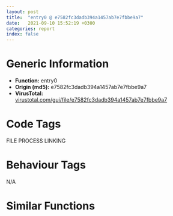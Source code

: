```yaml
---
layout: post
title:  "entry0 @ e7582fc3dadb394a1457ab7e7fbbe9a7"
date:   2021-09-10 15:52:19 +0300
categories: report
index: false
---
```


# Generic Information
- **Function:** entry0
- **Origin (md5):** e7582fc3dadb394a1457ab7e7fbbe9a7
- **VirusTotal:** [virustotal.com/gui/file/e7582fc3dadb394a1457ab7e7fbbe9a7][virustotal_ref]

# Code Tags
<span class="tag" id="FILE">FILE</span>
<span class="tag" id="PROCESS">PROCESS</span>
<span class="tag" id="LINKING">LINKING</span>


# Behaviour Tags
<span class="bhv-tag" id="na">N/A</span>

# Similar Functions
<script type="text/javascript" src="https://www.gstatic.com/charts/loader.js"></script>
<script type="text/javascript">

    google.charts.load('current', {'packages':['corechart']});
    google.charts.setOnLoadCallback(drawChart);

    function drawChart() {
    var data = new google.visualization.DataTable();
        data.addColumn('number', 'X');
        data.addColumn('number', 'Y');
        data.addColumn({type: 'string', role: 'tooltip', 'p': {'html': true}});
        data.addColumn({'type': 'string', 'role': 'style'});
        
        data.addRows([
    [-45.350833892822266, 362.8892822265625, '<b><a href="/report/entry0@e7582fc3dadb394a1457ab7e7fbbe9a7">entry0</a><br>@e7582fc3dadb394a1457ab7e7fbbe9a7</b><br>', 'point { fill-color: #e0440e; }'],
[45.35110855102539, -362.8892822265625, '<b><a href="/report/entry0@6c8b5339bada4cbd03f0f446da640707">entry0</a><br>@6c8b5339bada4cbd03f0f446da640707</b><br>', 'null'],

        ]);

    var options = {
        title: 'Similarity Plot',
        legend: 'none',
        colors: ['#dedbd9', '#e6693e', '#ec8f6e', '#f3b49f', '#f6c7b6'],
        tooltip: {isHtml: true, trigger: 'both'},
        explorer: {
        actions: ["dragToZoom", "rightClickToReset"],
        },
        chartArea: {
        width: '80%',
        height: '80%'
        },
        width: '100%',
        height: '100%'
    };

    var chart = new google.visualization.ScatterChart(document.getElementById('chart_div'));

    chart.draw(data, options);
    }
    
</script>


<div id="chart_div" style="width: 100%px; height: 100%;"></div>

# Disassembled Code
{% highlight nasm %}

sub esp, 0x2d8
push ebx
push ebp
push esi
push edi
push 0x20
xor ebx, ebx
pop esi
mov dword[esp+0x18], ebx
mov dword[esp+0x10], str.Error_writing_temporary_file._Make_sure_your_temp_folder_is_valid.
mov dword[esp+0x14], ebx
call dword[sym.imp.KERNEL32.dll_GetTickCount]
mov dword[esp+0x1c], eax
call dword[sym.imp.COMCTL32.dll_InitCommonControls]
push 0x8001
call dword[sym.imp.KERNEL32.dll_SetErrorMode]
push ebx
call dword[sym.imp.ole32.dll_OleInitialize]
push 8
mov dword[0x473eb8], eax
call fcn.00406482
push ebx
push 0x2b4
mov dword[0x473dd0], eax
lea eax, [esp+0x3c]
push eax
push ebx
push 0x40a384
call dword[sym.imp.SHELL32.dll_SHGetFileInfoW]
push str.NSIS_Error
push 0x46bdc0
call fcn.0040618f
call dword[sym.imp.KERNEL32.dll_GetCommandLineW]
push eax
mov edi, 0x4c40a0
push edi
call fcn.0040618f
push ebx
call dword[sym.imp.KERNEL32.dll_GetModuleHandleW]
cmp word[0x4c40a0], 0x22
mov dword[0x473dd8], eax
mov eax, edi
jne 0x403ab4
push 0x22
pop esi
mov eax, 0x4c40a2
push esi
push eax
call fcn.00405e8e
push eax
call dword[sym.imp.USER32.dll_CharNextW]
mov esi, eax
mov dword[esp+0x20], esi
jmp 0x403b59
push 0x20
pop ebp
cmp ax, bp
jne 0x403adc
inc esi
inc esi
cmp word[esi], bp
je 0x403ad5
cmp word[esi], 0x22
jne 0x403ae7
inc esi
push 0x22
inc esi
pop ebp
cmp word[esi], 0x2f
jne 0x403b48
inc esi
inc esi
cmp word[esi], 0x53
jne 0x403b09
movzx eax, word[esi+2]
cmp ax, 0x20
je 0x403b04
cmp ax, bx
jne 0x403b09
or dword[esp+0x14], 2
push 4
push str.NCRC
push esi
call fcn.00403971
add esp, 0xc
test eax, eax
jne 0x403b31
movzx eax, word[esi+8]
cmp ax, 0x20
je 0x403b2c
cmp ax, bx
jne 0x403b31
or dword[esp+0x14], 4
push 4
lea eax, [esi-4]
push str.__D
push eax
call fcn.00403971
add esp, 0xc
test eax, eax
je 0x403b67
push ebp
push esi
call fcn.00405e8e
mov esi, eax
cmp word[esi], 0x22
jne 0x403b59
inc esi
inc esi
movzx eax, word[esi]
cmp ax, bx
jne 0x403acd
jmp 0x403b84
push 8
lea eax, [esi-4]
push ebx
push eax
call fcn.0040888c
add esp, 0xc
add esi, 4
push esi
push 0x4c80a8
call fcn.0040618f
mov ebp, 0x4d80c8
push ebp
push 0x2004
call dword[sym.imp.KERNEL32.dll_GetTempPathW]
call fcn.0040393d
test eax, eax
jne 0x403bc2
push 0x1fff
push ebp
call dword[sym.imp.KERNEL32.dll_GetWindowsDirectoryW]
push str.Temp
push ebp
call sub.KERNEL32.dll_lstrcatW
call fcn.0040393d
test eax, eax
je 0x403c76
push 0x4d40c0
call dword[sym.imp.KERNEL32.dll_DeleteFileW]
push dword[esp+0x14]
call fcn.004036a2
cmp eax, ebx
mov dword[esp+0x10], eax
jne 0x403c76
cmp dword[0x473e24], ebx
je 0x403c49
push ebx
push edi
call fcn.00405e8e
mov esi, eax
jmp 0x403c0b
push 4
push str.__?=
push esi
call fcn.00403971
add esp, 0xc
test eax, eax
je 0x403c0f
dec esi
dec esi
cmp esi, edi
jae 0x403bf5
cmp esi, edi
mov dword[esp+0x10], str.Error_launching_installer
jb 0x403ca1
mov word[esi], bx
add esi, 8
push esi
call fcn.004068fa
test eax, eax
je 0x403c76
push esi
push 0x4c80a8
call fcn.0040618f
push esi
push 0x4cc0b0
call fcn.0040618f
mov dword[esp+0x10], ebx
or dword[0x473eac], 0xffffffff
call fcn.00405ab9
mov dword[esp+0x18], eax
call dword[sym.imp.KERNEL32.dll_GetTickCount]
sub eax, dword[esp+0x1c]
push eax
push dword[esp+0x1c]
call fcn.00407b71
pop ecx
pop ecx
push 1
call fcn.0040626d
call fcn.004039c8
call dword[sym.imp.ole32.dll_OleUninitialize]
cmp dword[esp+0x10], ebx
je 0x403d78
push 0x200010
push dword[esp+0x14]
call fcn.00405e2a
push 2
call dword[sym.imp.KERNEL32.dll_ExitProcess]
push 0x40a328
push ebp
call sub.KERNEL32.dll_lstrcatW
mov esi, 0x4d00b8
push esi
push ebp
call dword[sym.imp.KERNEL32.dll_lstrcmpiW]
test eax, eax
je 0x403c76
push ebx
push ebp
call dword[sym.imp.KERNEL32.dll_CreateDirectoryW]
push ebp
call dword[sym.imp.KERNEL32.dll_SetCurrentDirectoryW]
cmp word[0x4c80a8], bx
jne 0x403ce0
push esi
push 0x4c80a8
call fcn.0040618f
push dword[esp+0x20]
push section..ndata
call fcn.0040618f
push 0x40a324
push 0x478008
call fcn.0040618f
push 0x1a
pop edi
mov esi, 0x4341f8
mov eax, dword[0x473ddc]
push dword[eax+0x134]
push esi
call fcn.00406982
push esi
call dword[sym.imp.KERNEL32.dll_DeleteFileW]
cmp dword[esp+0x10], ebx
je 0x403d62
push 1
push esi
push 0x4e00d8
call dword[sym.imp.KERNEL32.dll_CopyFileW]
test eax, eax
je 0x403d62
push ebx
push esi
call fcn.00406dde
mov eax, dword[0x473ddc]
push dword[eax+0x138]
push esi
call fcn.00406982
push esi
call fcn.00405dc9
cmp eax, ebx
je 0x403d62
push eax
call dword[sym.imp.KERNEL32.dll_CloseHandle]
mov dword[esp+0x10], ebx
inc word[0x478008]
dec edi
jne 0x403d05
push ebx
push ebp
call fcn.00406dde
jmp 0x403c76
cmp dword[0x473e94], ebx
je 0x403dfb
push 3
call fcn.00406482
push 4
mov ebp, eax
call fcn.00406482
push 5
mov esi, eax
call fcn.00406482
cmp ebp, ebx
mov edi, eax
je 0x403de7
cmp esi, ebx
je 0x403de7
cmp edi, ebx
je 0x403de7
lea eax, [esp+0x1c]
push eax
push 0x28
call dword[sym.imp.KERNEL32.dll_GetCurrentProcess]
push eax
call ebp
test eax, eax
je 0x403de7
lea eax, [esp+0x28]
push eax
push str.SeShutdownPrivilege
push ebx
call esi
push ebx
push ebx
push ebx
lea eax, [esp+0x30]
push eax
push ebx
push dword[esp+0x30]
mov dword[esp+0x3c], 1
mov dword[esp+0x48], 2
call edi
push ebx
push 2
call dword[sym.imp.USER32.dll_ExitWindowsEx]
test eax, eax
jne 0x403dfb
push 9
call fcn.00401414
mov eax, dword[0x473eac]
cmp eax, 0xffffffff
je 0x403e09
mov dword[esp+0x18], eax
push dword[esp+0x18]
jmp 0x403c9b

{% endhighlight %}

[virustotal_ref]: https://www.virustotal.com/gui/file/e7582fc3dadb394a1457ab7e7fbbe9a7